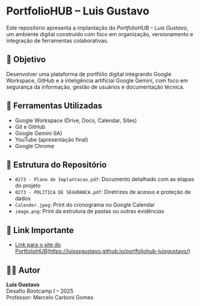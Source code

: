 # PortfolioHUB – Luis Gustavo

Este repositório apresenta a implantação do *PortfolioHUB – Luis Gustavo*, um ambiente digital construído com foco em organização, versionamento e integração de ferramentas colaborativas.

## 🎯 Objetivo
Desenvolver uma plataforma de portfólio digital integrando Google Workspace, GitHub e a inteligência artificial Google Gemini, com foco em segurança da informação, gestão de usuários e documentação técnica.

## 🧰 Ferramentas Utilizadas
- Google Workspace (Drive, Docs, Calendar, Sites)
- Git e GitHub
- Google Gemini (IA)
- YouTube (apresentação final)
- Google Chrome

## 📁 Estrutura do Repositório
- `0273 - Plano de Implantacao.pdf`: Documento detalhado com as etapas do projeto
- `0273 - POLITICA DE SEGURANCA.pdf`: Diretrizes de acesso e proteção de dados
- `Calender.jpeg`: Print do cronograma no Google Calendar
- `image.png`: Print da estrutura de pastas ou outras evidências

## 🔗 Link Importante
- [Link para o site do PortfolioHUB](#)(https://luisssgustavo.github.io/portfoliohub-luisgustavo/)


## 👨‍💻 Autor
**Luis Gustavo**  
Desafio Bootcamp I – 2025  
Professor: Marcelo Carboni Gomes

